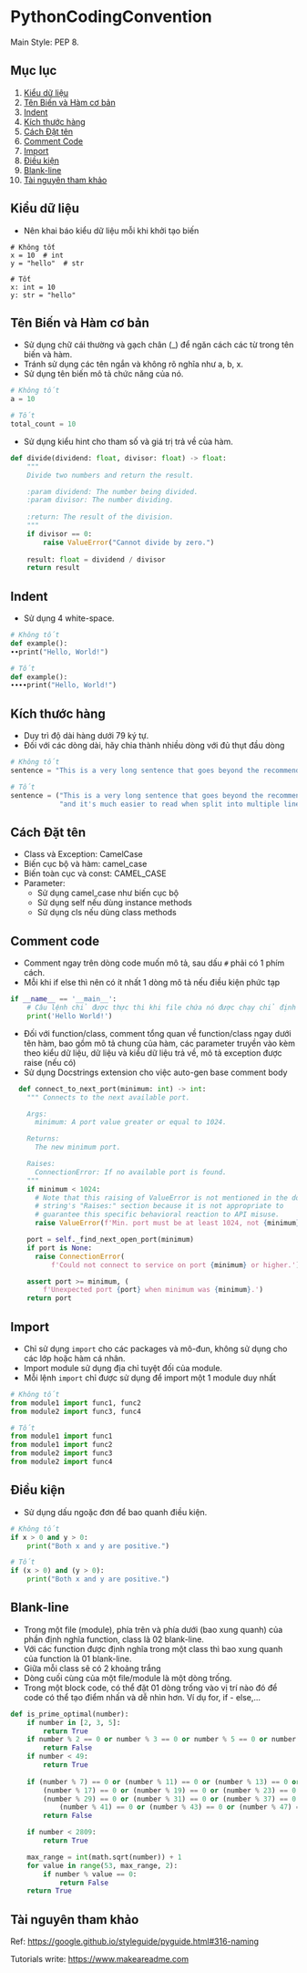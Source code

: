 # PythonCodingConvention
Main Style: PEP 8.

## Mục lục
1. [Kiểu dữ liệu](#Kiểu-dữ-liệu)
2. [Tên Biến và Hàm cơ bản](#Tên-Biến-và-Hàm-cơ-bản)
3. [Indent](#Indent)
4. [Kích thước hàng](#Kích-thước-hàng)
5. [Cách Đặt tên](#Cách-Đặt-tên)
6. [Comment Code](#Comment-Code)
7. [Import](#Import)
8. [Điều kiện](#điều-kiện)
9. [Blank-line](#Blank-line)
10. [Tài nguyên tham khảo](#tài-nguyên-tham-khảo)

## Kiểu dữ liệu
- Nên khai báo kiểu dữ liệu mỗi khi khởi tạo biến
```
# Không tốt
x = 10  # int
y = "hello"  # str

# Tốt
x: int = 10
y: str = "hello"
```

## Tên Biến và Hàm cơ bản
- Sử dụng chữ cái thường và gạch chân (_) để ngăn cách các từ trong tên biến và hàm.
- Tránh sử dụng các tên ngắn và không rõ nghĩa như a, b, x.
- Sử dụng tên biến mô tả chức năng của nó.

```python 
# Không tốt
a = 10

# Tốt
total_count = 10
```

- Sử dụng kiểu hint cho tham số và giá trị trả về của hàm.
``` python
def divide(dividend: float, divisor: float) -> float:
    """
    Divide two numbers and return the result.

    :param dividend: The number being divided.
    :param divisor: The number dividing.
    
    :return: The result of the division.
    """
    if divisor == 0:
        raise ValueError("Cannot divide by zero.")
    
    result: float = dividend / divisor
    return result
```

## Indent
- Sử dụng 4 white-space.
```python
# Không tốt
def example():
∙∙print("Hello, World!")

# Tốt
def example():
∙∙∙∙print("Hello, World!")
```

## Kích thước hàng
- Duy trì độ dài hàng dưới 79 ký tự.
- Đối với các dòng dài, hãy chia thành nhiều dòng với đủ thụt đầu dòng

``` python
# Không tốt
sentence = "This is a very long sentence that goes beyond the recommended line length, and it's hard to read."

# Tốt
sentence = ("This is a very long sentence that goes beyond the recommended line length, "
            "and it's much easier to read when split into multiple lines.")
```

## Cách Đặt tên
- Class và Exception: CamelCase
- Biến cục bộ và hàm: camel_case
- Biến toàn cục và const: CAMEL_CASE
- Parameter: 
  - Sử dụng camel_case như biến cục bộ
  - Sử dụng self nếu dùng instance methods
  - Sử dụng cls nếu dùng class methods

## Comment code
- Comment ngay trên dòng code muốn mô tả, sau dấu `#` phải có 1 phím cách. 
- Mỗi khi if else thì nên có ít nhất 1 dòng mô tả nếu điều kiện phức tạp
``` python
if __name__ == '__main__':
    # Câu lệnh chỉ được thực thi khi file chứa nó được chạy chỉ định
    print('Hello World!')
```
- Đối với function/class, comment tổng quan về function/class ngay dưới tên hàm, bao gồm mô tả chung của hàm, các parameter truyền vào kèm theo kiểu dữ liệu, dữ liệu và kiểu dữ liệu trả về, mô tả exception được raise (nếu có)
- Sử dụng Docstrings extension cho việc auto-gen base comment body
``` python
  def connect_to_next_port(minimum: int) -> int:
    """ Connects to the next available port.

    Args:
      minimum: A port value greater or equal to 1024.

    Returns:
      The new minimum port.

    Raises:
      ConnectionError: If no available port is found.
    """
    if minimum < 1024:
      # Note that this raising of ValueError is not mentioned in the doc
      # string's "Raises:" section because it is not appropriate to
      # guarantee this specific behavioral reaction to API misuse.
      raise ValueError(f'Min. port must be at least 1024, not {minimum}.')

    port = self._find_next_open_port(minimum)
    if port is None:
      raise ConnectionError(
          f'Could not connect to service on port {minimum} or higher.')

    assert port >= minimum, (
        f'Unexpected port {port} when minimum was {minimum}.')
    return port

```

## Import
- Chỉ sử dụng ```import``` cho các packages và mô-đun, không sử dụng cho các lớp hoặc hàm cá nhân.
- Import module sử dụng địa chỉ tuyệt đối của module.
- Mỗi lệnh ```import``` chỉ được sử dụng để import một 1 module duy nhất 

```python
# Không tốt
from module1 import func1, func2
from module2 import func3, func4

# Tốt
from module1 import func1
from module1 import func2
from module2 import func3
from module2 import func4
```

## Điều kiện
- Sử dụng dấu ngoặc đơn để bao quanh điều kiện.

```python
# Không tốt
if x > 0 and y > 0:
    print("Both x and y are positive.")

# Tốt
if (x > 0) and (y > 0):
    print("Both x and y are positive.")

```

## Blank-line
- Trong một file (module), phía trên và phía dưới (bao xung quanh) của phần định nghĩa function, class là 02 blank-line.
- Với các function được định nghĩa trong một class thì bao xung quanh của function là 01 blank-line.
- Giữa mỗi class sẽ có 2 khoảng trắng
- Dòng cuối cùng của một file/module là một dòng trống.
- Trong một block code, có thể đặt 01 dòng trống vào vị trí nào đó để code có thể tạo điểm nhấn và dễ nhìn hơn. Ví dụ for, if - else,...

``` python
def is_prime_optimal(number):
    if number in [2, 3, 5]:
        return True
    if number % 2 == 0 or number % 3 == 0 or number % 5 == 0 or number < 2:
        return False
    if number < 49:
        return True
        
    if (number % 7) == 0 or (number % 11) == 0 or (number % 13) == 0 or \
        (number % 17) == 0 or (number % 19) == 0 or (number % 23) == 0 or \
        (number % 29) == 0 or (number % 31) == 0 or (number % 37) == 0 or \
            (number % 41) == 0 or (number % 43) == 0 or (number % 47) == 0:
        return False

    if number < 2809:
        return True

    max_range = int(math.sqrt(number)) + 1
    for value in range(53, max_range, 2):
        if number % value == 0:
            return False
    return True
```

## Tài nguyên tham khảo
Ref: https://google.github.io/styleguide/pyguide.html#316-naming

Tutorials write: https://www.makeareadme.com
